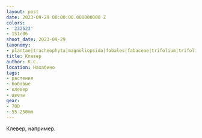 ```yaml
---
layout: post
date: 2023-09-29 00:00:00.000000000 Z
colors:
- '232523'
- 151c06
shoot_date: 2023-09-29
taxonomy:
- plantae|tracheophyta|magnoliopsida|fabales|fabaceae|trifolium|trifolium pratense
title: Клевер
author: К.С.
location: Нахабино
tags:
- растения
- бобовые
- клевер
- цветы
gear:
- 70D
- 55-250mm
---
```

Клевер, например.


